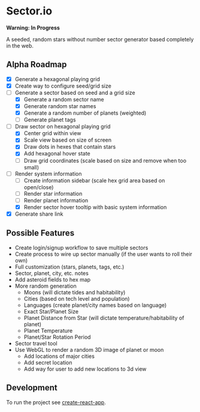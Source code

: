 # Sector.io

**Warning: In Progress**

A seeded, random stars without number sector generator based completely in the web.

## Alpha Roadmap
* [x] Generate a hexagonal playing grid
* [x] Create way to configure seed/grid size
* [ ] Generate a sector based on seed and a grid size
  * [x] Generate a random sector name
  * [x] Generate random star names
  * [x] Generate a random number of planets (weighted)
  * [ ] Generate planet tags
* [ ] Draw sector on hexagonal playing grid
  * [x] Center grid within view
  * [x] Scale view based on size of screen
  * [x] Draw dots in hexes that contain stars
  * [x] Add hexagonal hover state
  * [ ] Draw grid coordinates (scale based on size and remove when too small)
* [ ] Render system information
  * [ ] Create information sidebar (scale hex grid area based on open/close)
  * [ ] Render star information
  * [ ] Render planet information
  * [x] Render sector hover tooltip with basic system information
* [x] Generate share link

## Possible Features
* Create login/signup workflow to save multiple sectors
* Create process to wire up sector manually (if the user wants to roll their own)
* Full customization (stars, planets, tags, etc.)
* Sector, planet, city, etc. notes
* Add asteroid fields to hex map
* More random generation
  * Moons (will dictate tides and habitability)
  * Cities (based on tech level and population)
  * Languages (create planet/city names based on language)
  * Exact Star/Planet Size
  * Planet Distance from Star (will dictate temperature/habitability of planet)
  * Planet Temperature
  * Planet/Star Rotation Period
* Sector travel tool
* Use WebGL to render a random 3D image of planet or moon
  * Add locations of major cities
  * Add secret location
  * Add way for user to add new locations to 3d view


## Development

To run the project see [create-react-app](https://github.com/facebookincubator/create-react-app).